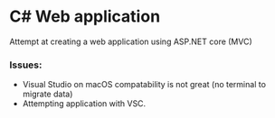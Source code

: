 # C# Web application

Attempt at creating a web application using ASP.NET core (MVC)

### Issues:

- Visual Studio on macOS compatability is not great (no terminal to migrate data)
- Attempting application with VSC.
